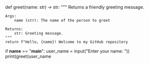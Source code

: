 def greet(name: str) -> str:
    """
    Returns a friendly greeting message.
    
    Args:
        name (str): The name of the person to greet 

    Returns:
        str: Greeting message.
    """
    return f"Hello, {name}! Welcome to my GitHub repository 

if __name__ == "__main__":
    user_name = input("Enter your name: "))
    print(greet(user_name
